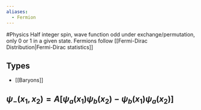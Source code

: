 ```yaml
---
aliases:
  - Fermion
---
```

#Physics 
Half integer spin, wave function odd under exchange/permutation, only 0 or 1 in a given state. Fermions follow [[Fermi-Dirac Distribution|Fermi-Dirac statistics]]
## Types
* [[Baryons]]
## $\displaystyle \psi_{-}(x_{1},x_{2})=A[\psi_{a}(x_{1})\psi_{b}(x_{2})-\psi_{b}(x_{1})\psi_{a}(x_{2})]$